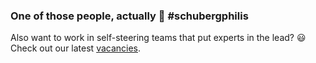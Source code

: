 ### One of those people, actually 💯 #schubergphilis

Also want to work in self-steering teams that put experts in the lead? 😃 Check out our latest [vacancies](https://schubergphilis.com/en/careers).
<!--
**justindotcloud/justindotcloud** is a ✨ _special_ ✨ repository because its `README.md` (this file) appears on your GitHub profile.

Here are some ideas to get you started:

- 🔭 I’m currently working on ...
- 🌱 I’m currently learning ...
- 👯 I’m looking to collaborate on ...
- 🤔 I’m looking for help with ...
- 💬 Ask me about ...
- 📫 How to reach me: ...
- 😄 Pronouns: ...
- ⚡ Fun fact: ...
-->
